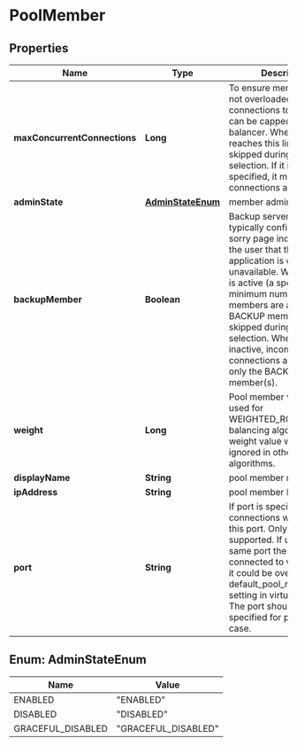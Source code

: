 # PoolMember

## Properties
Name | Type | Description | Notes
------------ | ------------- | ------------- | -------------
**maxConcurrentConnections** | **Long** | To ensure members are not overloaded, connections to a member can be capped by the load balancer. When a member reaches this limit, it is skipped during server selection. If it is not specified, it means that connections are unlimited.  |  [optional]
**adminState** | [**AdminStateEnum**](#AdminStateEnum) | member admin state |  [optional]
**backupMember** | **Boolean** | Backup servers are typically configured with a sorry page indicating to the user that the application is currently unavailable. While the pool is active (a specified minimum number of pool members are active) BACKUP members are skipped during server selection. When the pool is inactive, incoming connections are sent to only the BACKUP member(s).  |  [optional]
**weight** | **Long** | Pool member weight is used for WEIGHTED_ROUND_ROBIN balancing algorithm. The weight value would be ignored in other algorithms.  |  [optional]
**displayName** | **String** | pool member name |  [optional]
**ipAddress** | **String** | pool member IP address | 
**port** | **String** | If port is specified, all connections will be sent to this port. Only single port is supported. If unset, the same port the client connected to will be used, it could be overrode by default_pool_member_port setting in virtual server. The port should not specified for port range case.  |  [optional]

<a name="AdminStateEnum"></a>
## Enum: AdminStateEnum
Name | Value
---- | -----
ENABLED | &quot;ENABLED&quot;
DISABLED | &quot;DISABLED&quot;
GRACEFUL_DISABLED | &quot;GRACEFUL_DISABLED&quot;
